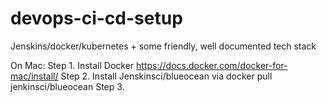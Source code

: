 # devops-ci-cd-setup
Jenskins/docker/kubernetes + some friendly, well documented tech stack


On Mac: 
  Step 1. Install Docker https://docs.docker.com/docker-for-mac/install/
  Step 2. Install Jenskinsci/blueocean via docker pull jenkinsci/blueocean
  Step 3.
